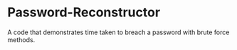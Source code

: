 # Password-Reconstructor
A code that demonstrates time taken to breach a password with brute force methods.
